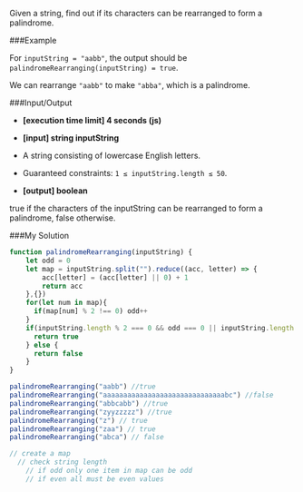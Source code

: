 Given a string, find out if its characters can be rearranged to form a palindrome.

###Example

For `inputString = "aabb"`, the output should be
`palindromeRearranging(inputString) = true`.

We can rearrange `"aabb"` to make `"abba"`, which is a palindrome.

###Input/Output

* **[execution time limit] 4 seconds (js)**

* **[input] string inputString**

* A string consisting of lowercase English letters.

* Guaranteed constraints:
`1 ≤ inputString.length ≤ 50`.

* **[output] boolean**

true if the characters of the inputString can be rearranged to form a palindrome, false otherwise.

###My Solution 
```js
function palindromeRearranging(inputString) {
    let odd = 0
    let map = inputString.split("").reduce((acc, letter) => {
        acc[letter] = (acc[letter] || 0) + 1
        return acc
    },{})
    for(let num in map){
      if(map[num] % 2 !== 0) odd++
    }
    if(inputString.length % 2 === 0 && odd === 0 || inputString.length % 2 !== 0 && odd === 1){
      return true 
    } else {
      return false 
    }
}

palindromeRearranging("aabb") //true
palindromeRearranging("aaaaaaaaaaaaaaaaaaaaaaaaaaaaaabc") //false
palindromeRearranging("abbcabb") //true
palindromeRearranging("zyyzzzzz") //true
palindromeRearranging("z") // true
palindromeRearranging("zaa") // true
palindromeRearranging("abca") // false

// create a map 
  // check string length 
    // if odd only one item in map can be odd
    // if even all must be even values
```